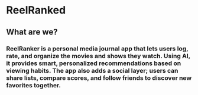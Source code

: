 # ReelRanked
## What are we?
### ReelRanker is a personal media journal app that lets users log, rate, and organize the movies and shows they watch. Using AI, it provides smart, personalized recommendations based on viewing habits. The app also adds a social layer; users can share lists, compare scores, and follow friends to discover new favorites together.
